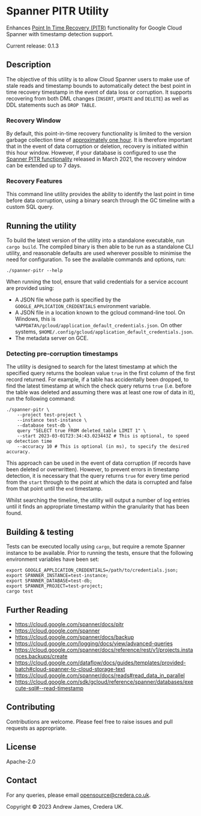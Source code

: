 # Spanner PITR Utility

Enhances [Point In Time Recovery (PITR)](https://cloud.google.com/spanner/docs/pitr) functionality for Google Cloud
Spanner with timestamp detection support.

Current release: 0.1.3

## Description

The objective of this utility is to allow Cloud Spanner users to make use of stale reads and timestamp bounds to
automatically detect the best point in time recovery timestamp in the event of data loss or corruption. It supports
recovering from both DML changes (`INSERT`, `UPDATE` and `DELETE`) as well as DDL statements such as `DROP TABLE`.

### Recovery Window

By default, this point-in-time recovery functionality is limited to the version garbage collection time of [approximately one hour](https://cloud.google.com/spanner/docs/timestamp-bounds#maximum_timestamp_staleness). It is therefore important that in the event of data corruption or deletion, recovery is initiated within this hour window. However, if your database is configured to use the [Spanner PITR functionality](https://cloud.google.com/spanner/docs/pitr) released in March 2021, the recovery window can be extended up to 7 days.

### Recovery Features

This command line utility provides the ability to identify the last point in time before data corruption, using a binary search through the GC timeline with a custom SQL query.

## Running the utility

To build the latest version of the utility into a standalone executable, run `cargo build`. The compiled
binary is then able to be run as a standalone CLI utility, and reasonable defaults are used wherever possible to
minimise the need for configuration. To see the available commands and options, run:

```shell
./spanner-pitr --help
```

When running the tool, ensure that valid credentials for a service account are provided using:

- A JSON file whose path is specified by the `GOOGLE_APPLICATION_CREDENTIALS` environment variable.
- A JSON file in a location known to the gcloud command-line tool. On Windows, this is `%APPDATA%/gcloud/application_default_credentials.json`. On other systems, `$HOME/.config/gcloud/application_default_credentials.json`.
- The metadata server on GCE.

### Detecting pre-corruption timestamps

The utility is designed to search for the latest timestamp at which the specified query returns the boolean value `true`
in the first column of the first record returned. For example, if a table has accidentally been dropped, to find the
latest timestamp at which the check query returns `true` (i.e. before the table was deleted and assuming there was at
least one row of data in it), run the following command:

```shell
./spanner-pitr \
    --project test-project \
    --instance test-instance \
    --database test-db \
    query "SELECT true FROM deleted_table LIMIT 1" \
    --start 2023-03-01T23:34:43.023443Z # This is optional, to speed up detection time
    --accuracy 10 # This is optional (in ms), to specify the desired accuracy.
```

This approach can be used in the event of data corruption (if records have been deleted or overwritten). However, to
prevent errors in timestamp detection, it is necessary that the query returns `true` for every time period from
the `start` through to the point at which the data is corrupted and false from that point until the `end` timestamp.

Whilst searching the timeline, the utility will output a number of log entries until it finds an appropriate timestamp
within the granularity that has been found.

## Building & testing

Tests can be executed locally using `cargo`, but require a remote Spanner instance to be available. Prior to running the tests, ensure that the following environment variables have been set:

```shell
export GOOGLE_APPLICATION_CREDENTIALS=/path/to/credentials.json;
export SPANNER_INSTANCE=test-instance;
export SPANNER_DATABASE=test-db;
export SPANNER_PROJECT=test-project;
cargo test
```

## Further Reading

- https://cloud.google.com/spanner/docs/pitr
- https://cloud.google.com/spanner
- https://cloud.google.com/spanner/docs/backup
- https://cloud.google.com/logging/docs/view/advanced-queries
- https://cloud.google.com/spanner/docs/reference/rest/v1/projects.instances.backups/create
- https://cloud.google.com/dataflow/docs/guides/templates/provided-batch#cloud-spanner-to-cloud-storage-text
- https://cloud.google.com/spanner/docs/reads#read_data_in_parallel
- https://cloud.google.com/sdk/gcloud/reference/spanner/databases/execute-sql#--read-timestamp

## Contributing

Contributions are welcome. Please feel free to raise issues and pull requests as appropriate.

## License

Apache-2.0

## Contact

For any queries, please email [opensource@credera.co.uk](mailto:opensource@credera.co.uk).

Copyright © 2023 Andrew James, Credera UK.
